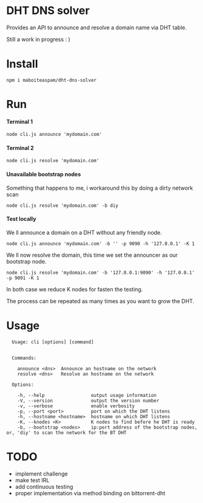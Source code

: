 # DHT DNS solver

Provides an API to announce and resolve a domain name via DHT table.

Still a work in progress : )

# Install

```
npm i maboiteaspam/dht-dns-solver
```

# Run

#### Terminal 1
```
node cli.js announce 'mydomain.com'
```

#### Terminal 2
```
node cli.js resolve 'mydomain.com'
```

#### Unavailable bootstrap nodes

Something that happens to me, i workaround this by doing a dirty network scan

```
node cli.js resolve 'mydomain.com' -b diy
```

#### Test locally

We ll announce a domain on a DHT without any friendly node.

```
node cli.js announce 'mydomain.com' -b '' -p 9090 -h '127.0.0.1' -K 1
```

We ll now resolve the domain, this time we set the announcer as our bootstrap node.

```
node cli.js resolve 'mydomain.com' -b '127.0.0.1:9090' -h '127.0.0.1' -p 9091 -K 1
```

In both case we reduce K nodes for fasten the testing.

The process can be repeated as many times as you want to grow the DHT.


# Usage

```
  Usage: cli [options] [command]


  Commands:

    announce <dns>  Announce an hostname on the network
    resolve <dns>   Resolve an hostname on the network

  Options:

    -h, --help                 output usage information
    -V, --version              output the version number
    -v, --verbose              enable verbosity
    -p, --port <port>          port on which the DHT listens
    -h, --hostname <hostname>  hostname on which DHT listens
    -K, --knodes <K>           K nodes to find before he DHT is ready
    -b, --bootstrap <nodes>    ip:port address of the bootstrap nodes, or, 'diy' to scan the network for the BT DHT

```

# TODO

- implement challenge
- make test IRL
- add continuous testing
- proper implementation via method binding on bittorrent-dht